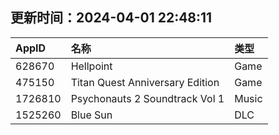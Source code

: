 ## 更新时间：2024-04-01 22:48:11
| AppID | 名称 | 类型  |
| :-------------------- | :----------------------------- | :----------- |
| 628670 | Hellpoint| Game |
| 475150 | Titan Quest Anniversary Edition| Game |
| 1726810 | Psychonauts 2 Soundtrack Vol 1| Music |
| 1525260 | Blue Sun| DLC |
